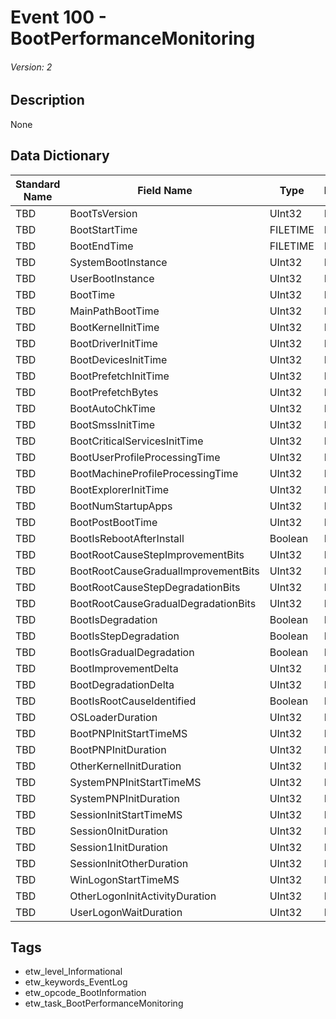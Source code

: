 # Event 100 - BootPerformanceMonitoring
###### Version: 2

## Description
None

## Data Dictionary
|Standard Name|Field Name|Type|Description|Sample Value|
|---|---|---|---|---|
|TBD|BootTsVersion|UInt32|None|`None`|
|TBD|BootStartTime|FILETIME|None|`None`|
|TBD|BootEndTime|FILETIME|None|`None`|
|TBD|SystemBootInstance|UInt32|None|`None`|
|TBD|UserBootInstance|UInt32|None|`None`|
|TBD|BootTime|UInt32|None|`None`|
|TBD|MainPathBootTime|UInt32|None|`None`|
|TBD|BootKernelInitTime|UInt32|None|`None`|
|TBD|BootDriverInitTime|UInt32|None|`None`|
|TBD|BootDevicesInitTime|UInt32|None|`None`|
|TBD|BootPrefetchInitTime|UInt32|None|`None`|
|TBD|BootPrefetchBytes|UInt32|None|`None`|
|TBD|BootAutoChkTime|UInt32|None|`None`|
|TBD|BootSmssInitTime|UInt32|None|`None`|
|TBD|BootCriticalServicesInitTime|UInt32|None|`None`|
|TBD|BootUserProfileProcessingTime|UInt32|None|`None`|
|TBD|BootMachineProfileProcessingTime|UInt32|None|`None`|
|TBD|BootExplorerInitTime|UInt32|None|`None`|
|TBD|BootNumStartupApps|UInt32|None|`None`|
|TBD|BootPostBootTime|UInt32|None|`None`|
|TBD|BootIsRebootAfterInstall|Boolean|None|`None`|
|TBD|BootRootCauseStepImprovementBits|UInt32|None|`None`|
|TBD|BootRootCauseGradualImprovementBits|UInt32|None|`None`|
|TBD|BootRootCauseStepDegradationBits|UInt32|None|`None`|
|TBD|BootRootCauseGradualDegradationBits|UInt32|None|`None`|
|TBD|BootIsDegradation|Boolean|None|`None`|
|TBD|BootIsStepDegradation|Boolean|None|`None`|
|TBD|BootIsGradualDegradation|Boolean|None|`None`|
|TBD|BootImprovementDelta|UInt32|None|`None`|
|TBD|BootDegradationDelta|UInt32|None|`None`|
|TBD|BootIsRootCauseIdentified|Boolean|None|`None`|
|TBD|OSLoaderDuration|UInt32|None|`None`|
|TBD|BootPNPInitStartTimeMS|UInt32|None|`None`|
|TBD|BootPNPInitDuration|UInt32|None|`None`|
|TBD|OtherKernelInitDuration|UInt32|None|`None`|
|TBD|SystemPNPInitStartTimeMS|UInt32|None|`None`|
|TBD|SystemPNPInitDuration|UInt32|None|`None`|
|TBD|SessionInitStartTimeMS|UInt32|None|`None`|
|TBD|Session0InitDuration|UInt32|None|`None`|
|TBD|Session1InitDuration|UInt32|None|`None`|
|TBD|SessionInitOtherDuration|UInt32|None|`None`|
|TBD|WinLogonStartTimeMS|UInt32|None|`None`|
|TBD|OtherLogonInitActivityDuration|UInt32|None|`None`|
|TBD|UserLogonWaitDuration|UInt32|None|`None`|

## Tags
* etw_level_Informational
* etw_keywords_EventLog
* etw_opcode_BootInformation
* etw_task_BootPerformanceMonitoring
